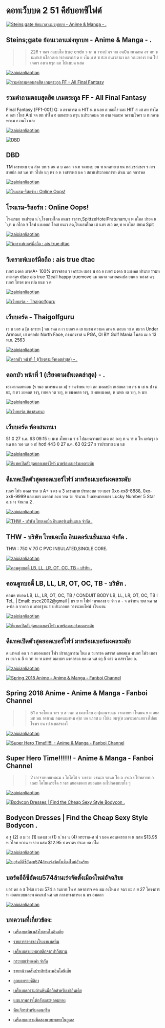# ดอทเว็บบด 2 51 คีย์บอทซีไฟต์
<a href="https://mnn.zoosnet.net/LR/Chatpre.aspx?id=MNN94995150&p=https://topgrinding.com/" target="_blank">![Steins;gate ย้อนเวลาเเม่งทุกบท - Anime & Manga - .](https://github.com/technlg/images/blob/main/19.jpg)</a>
## Steins;gate ย้อนเวลาเเม่งทุกบท - Anime & Manga - .
>>226 ร ทคร สแบบไม true endท ว าก น าจะเป นร ทก อน0น ะแหละค อร ทท ข ามมาเส นโลกเบต ารอบแรกส ด ย งไม ม ส ซ ฮะย อนเวลามา แล วเบะของร ทน ไปเจอเร องเห ยๆก แก ไปแบบด นสด 
<a href="https://mnn.zoosnet.net/LR/Chatpre.aspx?id=MNN94995150&p=https://topgrinding.com/" target="_blank"><img src="https://github.com/technlg/images/raw/main/chat11.jpg" alt="zaixianliaotian"/></a><a href="//whatsapp.shibangsoft.com/WhatsApp.php" ><img src="https://github.com/technlg/images/raw/main/chat11.png" alt=""></a>
<a href="https://mnn.zoosnet.net/LR/Chatpre.aspx?id=MNN94995150&p=https://topgrinding.com/" target="_blank">![รวมคำถามตอบสุดฮิต เกมตระกูล FF - All Final Fantasy](https://github.com/technlg/images/blob/main/10.jpg)</a>
## รวมคำถามตอบสุดฮิต เกมตระกูล FF - All Final Fantasy
Final Fantasy [FF1-001] Q: อ ตราการต ด HIT น ข นอย ก บอะไร และ HIT ส งส ดท ทำได ค อเท าไหร A:ป จจ ยท ทำให ฮ ตเยอะหล กๆน นประกอบด วย อาช พและค าความไวคร บ ท กอาช พจะม ความไว และ 
<a href="https://mnn.zoosnet.net/LR/Chatpre.aspx?id=MNN94995150&p=https://topgrinding.com/" target="_blank"><img src="https://github.com/technlg/images/raw/main/chat11.jpg" alt="zaixianliaotian"/></a><a href="//whatsapp.shibangsoft.com/WhatsApp.php" ><img src="https://github.com/technlg/images/raw/main/chat11.png" alt=""></a>
<a href="https://mnn.zoosnet.net/LR/Chatpre.aspx?id=MNN94995150&p=https://topgrinding.com/" target="_blank">![DBD](https://github.com/technlg/images/blob/main/54.jpg)</a>
## DBD
TM เลขทะเบ ยน ลำด บท ช อน ต บ คคล ว นท จดทะเบ ยน ท นจดทะเบ ยน หส.เซสเซอร ร การขายปล กส นค าท วไปอ นๆ หร อ ห างสรรพส นค า สถานประกอบการท ดำเน นก จการหล 
<a href="https://mnn.zoosnet.net/LR/Chatpre.aspx?id=MNN94995150&p=https://topgrinding.com/" target="_blank"><img src="https://github.com/technlg/images/raw/main/chat11.jpg" alt="zaixianliaotian"/></a><a href="//whatsapp.shibangsoft.com/WhatsApp.php" ><img src="https://github.com/technlg/images/raw/main/chat11.png" alt=""></a>
<a href="https://mnn.zoosnet.net/LR/Chatpre.aspx?id=MNN94995150&p=https://topgrinding.com/" target="_blank">![โรงแรม-รีสอร์ท : Online Oops!](https://github.com/technlg/images/blob/main/6.jpg)</a>
## โรงแรม-รีสอร์ท : Online Oops!
โรงแรมย านประต น ำ,โรงแรมใกล ถนนข าวสาร,SpittzeHotelPratunam,ท พ กใกล ประต น ำ,ท พ กใกล ซ ไลฟ แบงคอก โอเช ยนเว ลด,โรงแรมใกล เซ นทร ลเว ลด,ท พ กใกล สยาม Spit
<a href="https://mnn.zoosnet.net/LR/Chatpre.aspx?id=MNN94995150&p=https://topgrinding.com/" target="_blank"><img src="https://github.com/technlg/images/raw/main/chat11.jpg" alt="zaixianliaotian"/></a><a href="//whatsapp.shibangsoft.com/WhatsApp.php" ><img src="https://github.com/technlg/images/raw/main/chat11.png" alt=""></a>
<a href="https://mnn.zoosnet.net/LR/Chatpre.aspx?id=MNN94995150&p=https://topgrinding.com/" target="_blank">![วิเคราะห์เบอร์มือถือ : ais true dtac](https://github.com/technlg/images/blob/main/56.jpg)</a>
## วิเคราะห์เบอร์มือถือ : ais true dtac
เบอร มงคล เกรดA+ 100% ตรวจสอบ ว เคราะห เบอร ม อถ อ เบอร มงคล ซ มมงคล ทำนาย รวมท กศาสตร dtac ais true 12call happy truemove แม นมาก หลายคนเปล ยนแล วเฮงส ดๆ เบอร โทรศ พท เปล ยนช ว ต 
<a href="https://mnn.zoosnet.net/LR/Chatpre.aspx?id=MNN94995150&p=https://topgrinding.com/" target="_blank"><img src="https://github.com/technlg/images/raw/main/chat11.jpg" alt="zaixianliaotian"/></a><a href="//whatsapp.shibangsoft.com/WhatsApp.php" ><img src="https://github.com/technlg/images/raw/main/chat11.png" alt=""></a>
<a href="https://mnn.zoosnet.net/LR/Chatpre.aspx?id=MNN94995150&p=https://topgrinding.com/" target="_blank">![เว็บบอร์ด - Thaigolfguru](https://github.com/technlg/images/blob/main/60.jpg)</a>
## เว็บบอร์ด - Thaigolfguru
เว บ บอร ด [ต งกระท ] หน าหล ก เว บบอร ด เย ยมชม ความค ดเห น ตอบล าส ด หมวก Under Armour, เส อคอปก North Face, กางเกงขาส น PGA, Ol BY Golf Mania โพสต เม อ 13 พ.ย. 2563 
<a href="https://mnn.zoosnet.net/LR/Chatpre.aspx?id=MNN94995150&p=https://topgrinding.com/" target="_blank"><img src="https://github.com/technlg/images/raw/main/chat11.jpg" alt="zaixianliaotian"/></a><a href="//whatsapp.shibangsoft.com/WhatsApp.php" ><img src="https://github.com/technlg/images/raw/main/chat11.png" alt=""></a>
<a href="https://mnn.zoosnet.net/LR/Chatpre.aspx?id=MNN94995150&p=https://topgrinding.com/" target="_blank">![ดอกบัว หน้าที่ 1 (เรียงตามอัพเดตล่าสุด) - .](https://github.com/technlg/images/blob/main/40.jpg)</a>
## ดอกบัว หน้าที่ 1 (เรียงตามอัพเดตล่าสุด) - .
เฮงมากดอทคอม (ร านอ นเทรนด เด ม) ร านจำหน ายว ตถ มงคลปล กเสกแล วท กช น เช น ป เซ ยะ, ส ตว มงคลต างๆ, เทพเจ าต างๆ, พ ชมงคลต างๆ, ส งของมงคล, ห นพล งต างๆ, ห นท 
<a href="https://mnn.zoosnet.net/LR/Chatpre.aspx?id=MNN94995150&p=https://topgrinding.com/" target="_blank"><img src="https://github.com/technlg/images/raw/main/chat11.jpg" alt="zaixianliaotian"/></a><a href="//whatsapp.shibangsoft.com/WhatsApp.php" ><img src="https://github.com/technlg/images/raw/main/chat11.png" alt=""></a>
<a href="https://mnn.zoosnet.net/LR/Chatpre.aspx?id=MNN94995150&p=https://topgrinding.com/" target="_blank">![เว็บบอร์ด ห้องสนทนา](https://github.com/technlg/images/blob/main/11.jpg)</a>
## เว็บบอร์ด ห้องสนทนา
51 0 27 ธ.ค. 63 09:15 บ นเท งไทย เพ ร ธ ไปเผยความเป นเด กอ องๆ ท น าร ก ให แฟนๆ เอ นด แล วเอ นด อ ก! hot! 443 0 27 ธ.ค. 63 02:27 ข าวประชาส มพ นธ
<a href="https://mnn.zoosnet.net/LR/Chatpre.aspx?id=MNN94995150&p=https://topgrinding.com/" target="_blank"><img src="https://github.com/technlg/images/raw/main/chat11.jpg" alt="zaixianliaotian"/></a><a href="//whatsapp.shibangsoft.com/WhatsApp.php" ><img src="https://github.com/technlg/images/raw/main/chat11.png" alt=""></a>
<a href="https://mnn.zoosnet.net/LR/Chatpre.aspx?id=MNN94995150&p=https://topgrinding.com/" target="_blank">![ดีแทคเปิดตัวสุดยอดเบอร์ไฟว์ มาพร้อมเบอร์มงคลระดับ ](https://github.com/technlg/images/blob/main/16.jpg)</a>
## ดีแทคเปิดตัวสุดยอดเบอร์ไฟว์ มาพร้อมเบอร์มงคลระดับ 
เบอร ไฟว มงคล ระด บ A+ จ ดช ด 3 เลขหมาย ประกอบด วย เบอร 0xx-xx8-8888, 0xx-xx9-9999 และเบอร มงคลท ลงท ายด วย จำนวน 1 เลขหมายเบอร Lucky Number 5 Star อ.ช าง จำนวน 2 .
<a href="https://mnn.zoosnet.net/LR/Chatpre.aspx?id=MNN94995150&p=https://topgrinding.com/" target="_blank"><img src="https://github.com/technlg/images/raw/main/chat11.jpg" alt="zaixianliaotian"/></a><a href="//whatsapp.shibangsoft.com/WhatsApp.php" ><img src="https://github.com/technlg/images/raw/main/chat11.png" alt=""></a>
<a href="https://mnn.zoosnet.net/LR/Chatpre.aspx?id=MNN94995150&p=https://topgrinding.com/" target="_blank">![THW - บริษัท ไทยเคเบิ้ล อินเตอร์เนชั่นแนล จำกัด .](https://github.com/technlg/images/blob/main/60.jpg)</a>
## THW - บริษัท ไทยเคเบิ้ล อินเตอร์เนชั่นแนล จำกัด .
THW : 750 V 70ํ C PVC INSULATED,SINGLE CORE.
<a href="https://mnn.zoosnet.net/LR/Chatpre.aspx?id=MNN94995150&p=https://topgrinding.com/" target="_blank"><img src="https://github.com/technlg/images/raw/main/chat11.jpg" alt="zaixianliaotian"/></a><a href="//whatsapp.shibangsoft.com/WhatsApp.php" ><img src="https://github.com/technlg/images/raw/main/chat11.png" alt=""></a>
<a href="https://mnn.zoosnet.net/LR/Chatpre.aspx?id=MNN94995150&p=https://topgrinding.com/" target="_blank">![คอนดูทบอดี้ LB, LL, LR, OT, OC, TB - บริษัท .](https://github.com/technlg/images/blob/main/1.jpg)</a>
## คอนดูทบอดี้ LB, LL, LR, OT, OC, TB - บริษัท .
คอนด ทบอด LB, LL, LR, OT, OC, TB / CONDUIT BODY LB, LL, LR, OT, OC, TB I Tel., | Email: psce2002@gmail | บร ษ ท ไฟฟ าพรแสงช ย จำก ด - จ ดจำหน ายส นค าส ง-ปล ก ราคาถ ก มาตรฐาน ร บประกอบต วางระบบไฟฟ าโรงงาน 
<a href="https://mnn.zoosnet.net/LR/Chatpre.aspx?id=MNN94995150&p=https://topgrinding.com/" target="_blank"><img src="https://github.com/technlg/images/raw/main/chat11.jpg" alt="zaixianliaotian"/></a><a href="//whatsapp.shibangsoft.com/WhatsApp.php" ><img src="https://github.com/technlg/images/raw/main/chat11.png" alt=""></a>
<a href="https://mnn.zoosnet.net/LR/Chatpre.aspx?id=MNN94995150&p=https://topgrinding.com/" target="_blank">![ดีแทคเปิดตัวสุดยอดเบอร์ไฟว์ มาพร้อมเบอร์มงคลระดับ ](https://github.com/technlg/images/blob/main/56.jpg)</a>
## ดีแทคเปิดตัวสุดยอดเบอร์ไฟว์ มาพร้อมเบอร์มงคลระดับ 
ด แทคเป ดต ว ส ดยอดเบอร ไฟว ปรากฏการณ ใหม ด วยการค ดสรรส ดยอดแห งเบอร ไฟว เบอร เร ยงก น 5 ต วท าย ท มาพร อมเบอร มงคลระด บด เด นส ดๆ 5 ดาว ค ดสรรโดย อ.
<a href="https://mnn.zoosnet.net/LR/Chatpre.aspx?id=MNN94995150&p=https://topgrinding.com/" target="_blank"><img src="https://github.com/technlg/images/raw/main/chat11.jpg" alt="zaixianliaotian"/></a><a href="//whatsapp.shibangsoft.com/WhatsApp.php" ><img src="https://github.com/technlg/images/raw/main/chat11.png" alt=""></a>
<a href="https://mnn.zoosnet.net/LR/Chatpre.aspx?id=MNN94995150&p=https://topgrinding.com/" target="_blank">![Spring 2018 Anime - Anime & Manga - Fanboi Channel](https://github.com/technlg/images/blob/main/39.jpg)</a>
## Spring 2018 Anime - Anime & Manga - Fanboi Channel
>>51 ก รอโดแล วคร บ ส วนก ด เมกาโลบ อก(ตอนจบแม งจะตายห าไหมเน ย ต อยล มท หน าตาเหม อนคนเมาหม ด)ก บอ นาสส ม าไปเง ยบๆ(ท มพระเอกแยกวงไปอย โรงเร ยน เป นบอสรองใ 
<a href="https://mnn.zoosnet.net/LR/Chatpre.aspx?id=MNN94995150&p=https://topgrinding.com/" target="_blank"><img src="https://github.com/technlg/images/raw/main/chat11.jpg" alt="zaixianliaotian"/></a><a href="//whatsapp.shibangsoft.com/WhatsApp.php" ><img src="https://github.com/technlg/images/raw/main/chat11.png" alt=""></a>
<a href="https://mnn.zoosnet.net/LR/Chatpre.aspx?id=MNN94995150&p=https://topgrinding.com/" target="_blank">![Super Hero Time!!!!!! - Anime & Manga - Fanboi Channel](https://github.com/technlg/images/blob/main/31.jpg)</a>
## Super Hero Time!!!!!! - Anime & Manga - Fanboi Channel
>>2 เอาจากบทแหละม ง โกไดใช ร างขาวย งชนะก รอนก ได ถ งจะถ บไปหลายท ก เถอะ โอโนเดระได ร างส ดยอดของส ดยอดแต ลงไปกองแบบโง ๆ
<a href="https://mnn.zoosnet.net/LR/Chatpre.aspx?id=MNN94995150&p=https://topgrinding.com/" target="_blank"><img src="https://github.com/technlg/images/raw/main/chat11.jpg" alt="zaixianliaotian"/></a><a href="//whatsapp.shibangsoft.com/WhatsApp.php" ><img src="https://github.com/technlg/images/raw/main/chat11.png" alt=""></a>
<a href="https://mnn.zoosnet.net/LR/Chatpre.aspx?id=MNN94995150&p=https://topgrinding.com/" target="_blank">![Bodycon Dresses | Find the Cheap Sexy Style Bodycon .](https://github.com/technlg/images/blob/main/28.jpg)</a>
## Bodycon Dresses | Find the Cheap Sexy Style Bodycon .
อ ฐ (2) ส ม วง (1) แดงเข ม (1) น ำเง น (4) พระราช-ส ฟ า  บอด คอนเดรสส พ น ผสม $13.95 ห วใจท หวาน ท ราบ ผสม $12.95 ช ดราตร ประด บล กไม 
<a href="https://mnn.zoosnet.net/LR/Chatpre.aspx?id=MNN94995150&p=https://topgrinding.com/" target="_blank"><img src="https://github.com/technlg/images/raw/main/chat11.jpg" alt="zaixianliaotian"/></a><a href="//whatsapp.shibangsoft.com/WhatsApp.php" ><img src="https://github.com/technlg/images/raw/main/chat11.png" alt=""></a>
<a href="https://mnn.zoosnet.net/LR/Chatpre.aspx?id=MNN94995150&p=https://topgrinding.com/" target="_blank">![บอร์ดอีอีซีอัดงบ574ล้านเร่งจัดตั้งเมืองใหม่อัจฉริยะ](https://github.com/technlg/images/blob/main/61.jpg)</a>
## บอร์ดอีอีซีอัดงบ574ล้านเร่งจัดตั้งเมืองใหม่อัจฉริยะ
บอร ดอ อ ซ ไฟเข ยวงบ 574 ล านบาท ให ศ กษาการจ ดต งเม องใหม อ จฉร ยะ ล ย 27 โครงการ ท งออกแบบและพ ฒนาเป นศ นย กลางทางการเง น พร อมออก 
<a href="https://mnn.zoosnet.net/LR/Chatpre.aspx?id=MNN94995150&p=https://topgrinding.com/" target="_blank"><img src="https://github.com/technlg/images/raw/main/chat11.jpg" alt="zaixianliaotian"/></a><a href="//whatsapp.shibangsoft.com/WhatsApp.php" ><img src="https://github.com/technlg/images/raw/main/chat11.png" alt=""></a>
## บทความที่เกี่ยวข้อง:
* [เครื่องบดหินพลังไฮเทคในอินเดีย](%E0%B9%80%E0%B8%84%E0%B8%A3%E0%B8%B7%E0%B9%88%E0%B8%AD%E0%B8%87%E0%B8%9A%E0%B8%94%E0%B8%AB%E0%B8%B4%E0%B8%99%E0%B8%9E%E0%B8%A5%E0%B8%B1%E0%B8%87%E0%B9%84%E0%B8%AE%E0%B9%80%E0%B8%97%E0%B8%84%E0%B9%83%E0%B8%99%E0%B8%AD%E0%B8%B4%E0%B8%99%E0%B9%80%E0%B8%94%E0%B8%B5%E0%B8%A2.md)
* [รายการราคาของโรงงานบดหิน](%E0%B8%A3%E0%B8%B2%E0%B8%A2%E0%B8%81%E0%B8%B2%E0%B8%A3%E0%B8%A3%E0%B8%B2%E0%B8%84%E0%B8%B2%E0%B8%82%E0%B8%AD%E0%B8%87%E0%B9%82%E0%B8%A3%E0%B8%87%E0%B8%87%E0%B8%B2%E0%B8%99%E0%B8%9A%E0%B8%94%E0%B8%AB%E0%B8%B4%E0%B8%99.md)
* [เครื่องบดขยะพลาสติกจากปากีสถาน](%E0%B9%80%E0%B8%84%E0%B8%A3%E0%B8%B7%E0%B9%88%E0%B8%AD%E0%B8%87%E0%B8%9A%E0%B8%94%E0%B8%82%E0%B8%A2%E0%B8%B0%E0%B8%9E%E0%B8%A5%E0%B8%B2%E0%B8%AA%E0%B8%95%E0%B8%B4%E0%B8%81%E0%B8%88%E0%B8%B2%E0%B8%81%E0%B8%9B%E0%B8%B2%E0%B8%81%E0%B8%B5%E0%B8%AA%E0%B8%96%E0%B8%B2%E0%B8%99.md)
* [กระทบแร่ทองคำ จำกัด](%E0%B8%81%E0%B8%A3%E0%B8%B0%E0%B8%97%E0%B8%9A%E0%B9%81%E0%B8%A3%E0%B9%88%E0%B8%97%E0%B8%AD%E0%B8%87%E0%B8%84%E0%B8%B3%20%E0%B8%88%E0%B8%B3%E0%B8%81%E0%B8%B1%E0%B8%94.md)
* [ขายหน้าจอสั่นประสิทธิภาพอินโดนีเซีย](%E0%B8%82%E0%B8%B2%E0%B8%A2%E0%B8%AB%E0%B8%99%E0%B9%89%E0%B8%B2%E0%B8%88%E0%B8%AD%E0%B8%AA%E0%B8%B1%E0%B9%88%E0%B8%99%E0%B8%9B%E0%B8%A3%E0%B8%B0%E0%B8%AA%E0%B8%B4%E0%B8%97%E0%B8%98%E0%B8%B4%E0%B8%A0%E0%B8%B2%E0%B8%9E%E0%B8%AD%E0%B8%B4%E0%B8%99%E0%B9%82%E0%B8%94%E0%B8%99%E0%B8%B5%E0%B9%80%E0%B8%8B%E0%B8%B5%E0%B8%A2.md)
* [ลูกบดทรายซิลิกา](%E0%B8%A5%E0%B8%B9%E0%B8%81%E0%B8%9A%E0%B8%94%E0%B8%97%E0%B8%A3%E0%B8%B2%E0%B8%A2%E0%B8%8B%E0%B8%B4%E0%B8%A5%E0%B8%B4%E0%B8%81%E0%B8%B2.md)
* [เครื่องบดกรามถ่านหินมือถือสำหรับเช่าอินเดีย](%E0%B9%80%E0%B8%84%E0%B8%A3%E0%B8%B7%E0%B9%88%E0%B8%AD%E0%B8%87%E0%B8%9A%E0%B8%94%E0%B8%81%E0%B8%A3%E0%B8%B2%E0%B8%A1%E0%B8%96%E0%B9%88%E0%B8%B2%E0%B8%99%E0%B8%AB%E0%B8%B4%E0%B8%99%E0%B8%A1%E0%B8%B7%E0%B8%AD%E0%B8%96%E0%B8%B7%E0%B8%AD%E0%B8%AA%E0%B8%B3%E0%B8%AB%E0%B8%A3%E0%B8%B1%E0%B8%9A%E0%B9%80%E0%B8%8A%E0%B9%88%E0%B8%B2%E0%B8%AD%E0%B8%B4%E0%B8%99%E0%B9%80%E0%B8%94%E0%B8%B5%E0%B8%A2.md)
* [แผนภาพการโต้กลับและหลอมทอง](%E0%B9%81%E0%B8%9C%E0%B8%99%E0%B8%A0%E0%B8%B2%E0%B8%9E%E0%B8%81%E0%B8%B2%E0%B8%A3%E0%B9%82%E0%B8%95%E0%B9%89%E0%B8%81%E0%B8%A5%E0%B8%B1%E0%B8%9A%E0%B9%81%E0%B8%A5%E0%B8%B0%E0%B8%AB%E0%B8%A5%E0%B8%AD%E0%B8%A1%E0%B8%97%E0%B8%AD%E0%B8%87.md)
* [หินเจียรสำหรับคอนกรีต](%E0%B8%AB%E0%B8%B4%E0%B8%99%E0%B9%80%E0%B8%88%E0%B8%B5%E0%B8%A2%E0%B8%A3%E0%B8%AA%E0%B8%B3%E0%B8%AB%E0%B8%A3%E0%B8%B1%E0%B8%9A%E0%B8%84%E0%B8%AD%E0%B8%99%E0%B8%81%E0%B8%A3%E0%B8%B5%E0%B8%95.md)
* [เครื่องบดกรามมือสองแบบพกพาในยูเอส](%E0%B9%80%E0%B8%84%E0%B8%A3%E0%B8%B7%E0%B9%88%E0%B8%AD%E0%B8%87%E0%B8%9A%E0%B8%94%E0%B8%81%E0%B8%A3%E0%B8%B2%E0%B8%A1%E0%B8%A1%E0%B8%B7%E0%B8%AD%E0%B8%AA%E0%B8%AD%E0%B8%87%E0%B9%81%E0%B8%9A%E0%B8%9A%E0%B8%9E%E0%B8%81%E0%B8%9E%E0%B8%B2%E0%B9%83%E0%B8%99%E0%B8%A2%E0%B8%B9%E0%B9%80%E0%B8%AD%E0%B8%AA.md)
